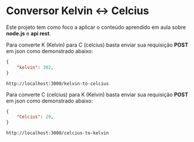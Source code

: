 Conversor Kelvin <-> Celcius
==

Este projeto tem como foco a aplicar o conteúdo aprendido em aula sobre **node.js** e **api rest**.

Para converte K (Kelvin) para C (celcius) basta enviar sua requisição **POST** em json como demonstrado abaixo:

```json
{
    "kelvin": 302,
}
```

    http://localhost:3000/kelvin-to-celcius

Para converte C (celcius) para K (Kelvin) basta enviar sua requisição **POST** em json como demonstrado abaixo:

```json
{
    "Celcius": 29,
}
```

    http://localhost:3000/celcius-to-kelvin